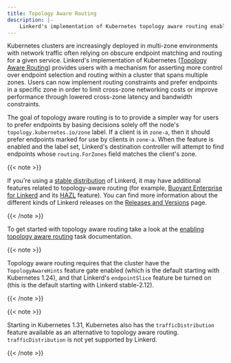 ```yaml
---
title: Topology Aware Routing
description: |-
    Linkerd's implementation of Kubernetes topology aware routing enables endpoint consumption based on a node's zone label.
---
```


Kubernetes clusters are increasingly deployed in multi-zone environments with
network traffic often relying on obscure endpoint matching and routing for a
given service. Linkerd's implementation of Kubernetes ([Topology Aware
Routing][topology aware routing]) provides users with a mechanism for
asserting more control over endpoint selection and routing within a cluster
that spans multiple zones. Users can now implement routing constraints and
prefer endpoints in a specific zone in order to limit cross-zone networking
costs or improve performance through lowered cross-zone latency and bandwidth
constraints.

The goal of topology aware routing is to to provide a simpler way for users to
prefer endpoints by basing decisions solely off the node's
`topology.kubernetes.io/zone` label. If a client is in `zone-a`, then it
should prefer endpoints marked for use by clients in `zone-a`. When the
feature is enabled and the label set, Linkerd's destination controller will
attempt to find endpoints whose `routing.ForZones` field matches the client's
zone.

{{< note >}}

If you're using a [stable distribution](/releases/) of Linkerd, it may have
additional features related to topology-aware routing (for example, <a
href="https://buoyant.io/linkerd-enterprise/">Buoyant Enterprise for
Linkerd</a> and its <a
href="https://docs.buoyant.io/buoyant-enterprise-linkerd/latest/features/hazl/">HAZL</a>
feature). You can find more information about the different kinds of Linkerd
releases on the [Releases and Versions](/releases/) page.

{{< /note >}}

To get started with topology aware routing take a look at the [enabling
topology aware routing](../../tasks/enabling-topology-aware-routing/) task
documentation.

[topology aware routing]:
    https://kubernetes.io/docs/concepts/services-networking/topology-aware-routing/

{{< note >}}

Topology aware routing requires that the cluster have the `TopologyAwareHints`
feature gate enabled (which is the default starting with Kubernetes 1.24), and
that Linkerd's `endpointSlice` feature be turned on (this is the default
starting with Linkerd stable-2.12).

{{< /note >}}

{{< note >}}

Starting in Kubernetes 1.31, Kubernetes also has the `trafficDistribution`
feature available as an alternative to topology aware routing.
`trafficDistribution` is not yet supported by Linkerd.

{{< /note >}}
